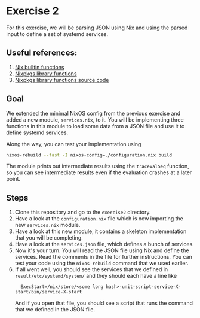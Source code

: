 # Exercise 2
For this exercise, we will be parsing JSON using Nix and using the parsed input to define a set of systemd services.

## Useful references:
1. [Nix builtin functions](https://nixos.org/manual/nix/stable/language/builtins.html)
1. [Nixpkgs library functions](https://nixos.org/manual/nixpkgs/stable/#chap-functions)
1. [Nixpkgs library functions source code](https://github.com/NixOS/nixpkgs/tree/master/lib)

## Goal

We extended the minimal NixOS config from the previous exercise and added a new
module, `services.nix`, to it.
You will be implementing three functions in this module to load some data from
a JSON file and use it to define systemd services.

Along the way, you can test your implementation using
```bash
nixos-rebuild --fast -I nixos-config=./configuration.nix build
```

The module prints out intermediate results using the `traceValSeq` function,
so you can see intermediate results even if the evaluation crashes at a later point.

## Steps

1. Clone this repository and go to the `exercise2` directory.
1. Have a look at the `configuration.nix` file which is now importing the
   new `services.nix` module.
1. Have a look at this new module, it contains a skeleton implementation that
   you will be completing.
1. Have a look at the `services.json` file, which defines a bunch of services.
1. Now it's your turn.
   You will read the JSON file using Nix and define the services.
   Read the comments in the file for further instructions.
   You can test your code using the `nixos-rebuild` command that we used earlier.
1. If all went well, you should see the services that we defined in
   `result/etc/systemd/system/` and they should each have a line like
   ```
     ExecStart=/nix/store/<some long hash>-unit-script-service-X-start/bin/service-X-start
   ```
   And if you open that file, you should see a script that runs the command that
   we defined in the JSON file.


